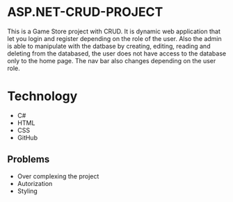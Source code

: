 # ASP.NET-CRUD-PROJECT
This is a Game Store project with CRUD. It is dynamic web application that let you login and register depending on the role of the user.
Also the admin is able to manipulate with the datbase by creating, editing, reading and deleting from the databased, the user 
does not have access to the database only to the home page. The nav bar also changes depending on the user role.



# Technology
* C#
* HTML
* CSS
* GitHub

## Problems
* Over complexing the project
* Autorization 
* Styling

